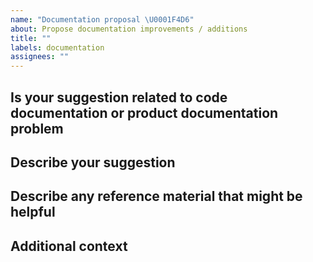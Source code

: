 ```yaml
---
name: "Documentation proposal \U0001F4D6"
about: Propose documentation improvements / additions
title: ""
labels: documentation
assignees: ""
---
```


<!--For any improvements or additions to existing documentation please be as precise and concise as possible:-->

## Is your suggestion related to code documentation or product documentation problem

<!--
* Code / Product: [e.g. Code, Product]
* File / Document Name: [e.g. README.md, package.json]
-->

## Describe your suggestion

<!-- A clear and concise description of what changes you are proposing. In the case of multiple documents, please create separate issues.  -->

## Describe any reference material that might be helpful

<!--
1. Name and description of reference material.
2. Name and description of reference material.
-->

## Additional context

<!-- Add any other context or screenshots about the proposal here. -->
